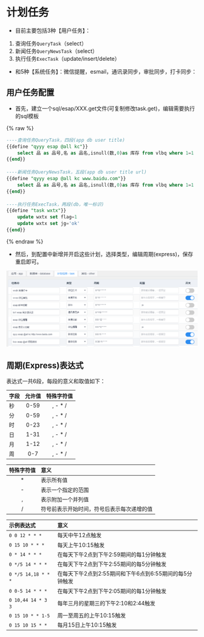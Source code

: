 # 计划任务
* 目前主要包括3种【用户任务】：

 1. 查询任务`QueryTask`（select）
 2. 新闻任务`QueryNewsTask`（select）
 3. 执行任务`ExecTask`（update/insert/delete）

* 和5种【系统任务】：微信提醒，esmail，通讯录同步，审批同步，打卡同步：

## 用户任务配置
* 首先，建立一个sql/esap/XXX.get文件(可复制修改task.get)，编辑需要执行的sql模板

{% raw %}
```sql
----查询任务QueryTask，四段(app db user title)
{{define "qyyy esap @all kc"}}
	select 品 as 品号,名 as 品名,isnull(数,0)as 库存 from vlbq where 1=1
{{end}}

----新闻任务QueryNewsTask，五段(app db user title url)
{{define "qyyy esap @all kc www.baidu.com"}}
	select 品 as 品号,名 as 品名,isnull(数,0)as 库存 from vlbq where 1=1
{{end}}

----执行任务ExecTask，两段(db，唯一标识)
{{define "task wxtx"}}
	update wxtx set flag=1
	update wxtx set jg='ok'
{{end}}
```
{% endraw %}

* 然后，到配置中新增并开启这些计划，选择类型，编辑周期(express)，保存重启即可。

![](./img/task-2.png)

## 周期(Express)表达式
表达式一共6段，每段的意义和取值如下：

|字段|允许值|特殊字符值|
|:----|:--:|:--:|
|秒|0-59|, - * /|
|分|0-59|, - * /|
|时|0-23|, - * /|
|日|1-31|, - * /|
|月|1-12|, - * /|
|周|0-7|, - * /|

|特殊字符值|意义|
|:----:|:--|
|*   | 表示所有值|
|-   | 表示一个指定的范围|
|,   | 表示附加一个并列值|
|/   | 符号前表示开始时间，符号后表示每次递增的值|

|示例表达式|意义|
|:----|:--|
|`0 0 12 * * *` |   每天中午12点触发|
|`0 15 10 * * *` |   每天上午10:15触发|
|`0 * 14 * * *` |   在每天下午2点到下午2:59期间的每1分钟触发|
|`0 */5 14 * * *` |   在每天下午2点到下午2:55期间的每5分钟触发|
|`0 */5 14,18 * * *` |   在每天下午2点到2:55期间和下午6点到6:55期间的每5分钟触发|
|`0 0-5 14 * * *` |   在每天下午2点到下午2:05期间的每1分钟触发|
|`0 10,44 14 * 3 3` |   每年三月的星期三的下午2:10和2:44触发|
|`0 15 10 * * 1-5` |   周一至周五的上午10:15触发|
|`0 15 10 15 * *` |   每月15日上午10:15触发|
